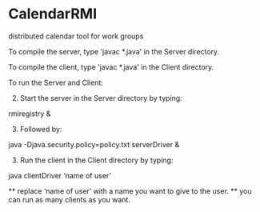 # CalendarRMI
distributed calendar tool for work groups


To compile the server, type 'javac *.java' in the Server directory.

To compile the client, type 'javac *.java' in the Client directory.

To run the Server and Client:

2) Start the server in the Server directory by typing:

rmiregistry &

3) Followed by:

java -Djava.security.policy=policy.txt serverDriver &

3) Run the client in the Client directory by typing:

java clientDriver ‘name of user’


** replace ‘name of user’ with a name you want to give to the user.
** you can run as many clients as you want. 


